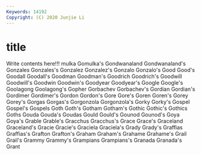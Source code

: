 ```yaml
---
Keywords: 14192
Copyright: (C) 2020 Junjie Li
---
```


# title

Write contents here!!!
mulka 
Gomulka's 
Gondwanaland 
Gondwanaland's 
Gonzales 
Gonzales's 
Gonzalez 
Gonzalez's
Gonzalo 
Gonzalo's 
Good 
Good's 
Goodall 
Goodall's 
Goodman 
Goodman's 
Goodrich 
Goodrich's
Goodwill 
Goodwill's 
Goodwin 
Goodwin's 
Goodyear 
Goodyear's 
Google 
Google's 
Goolagong 
Goolagong's
Gopher 
Gorbachev 
Gorbachev's 
Gordian 
Gordian's 
Gordimer 
Gordimer's 
Gordon 
Gordon's 
Gore
Gore's 
Goren 
Goren's 
Gorey 
Gorey's 
Gorgas 
Gorgas's 
Gorgonzola 
Gorgonzola's 
Gorky
Gorky's 
Gospel 
Gospel's 
Gospels 
Goth 
Goth's 
Gotham 
Gotham's 
Gothic 
Gothic's
Gothics 
Goths 
Gouda 
Gouda's 
Goudas 
Gould 
Gould's 
Gounod 
Gounod's 
Goya
Goya's 
Grable 
Grable's 
Gracchus 
Gracchus's 
Grace 
Grace's 
Graceland 
Graceland's 
Gracie
Gracie's 
Graciela 
Graciela's 
Grady 
Grady's 
Graffias 
Graffias's 
Grafton 
Grafton's 
Graham
Graham's 
Grahame 
Grahame's 
Grail 
Grail's 
Grammy 
Grammy's 
Grampians 
Grampians's 
Granada
Granada's 
Grant 

